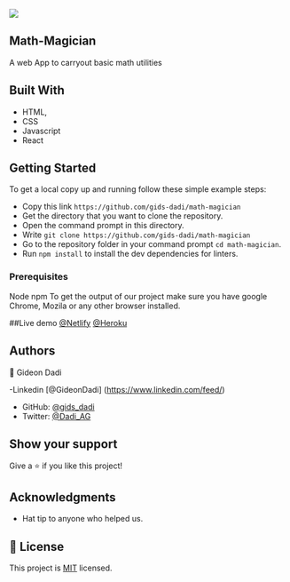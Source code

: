 ![](https://img.shields.io/badge/Microverse-blueviolet)

## Math-Magician

A web App to carryout basic math utilities

## Built With

- HTML,
- CSS
- Javascript
- React

## Getting Started

To get a local copy up and running follow these simple example steps:

- Copy this link `https://github.com/gids-dadi/math-magician`
- Get the directory that you want to clone the repository.
- Open the command prompt in this directory.
- Write `git clone https://github.com/gids-dadi/math-magician`
- Go to the repository folder in your command prompt `cd math-magician`.
- Run `npm install` to install the dev dependencies for linters.

### Prerequisites

Node
npm
To get the output of our project make sure you have google Chrome, Mozila or any other browser installed.

##Live demo
  [@Netlify](https://resonant-gnome-070c4f.netlify.app/)
  [@Heroku](https://gids-math-magician.herokuapp.com/)



## Authors

👤 Gideon Dadi

-Linkedin [@GideonDadi] (https://www.linkedin.com/feed/)

- GitHub: [@gids_dadi](https://github.com/gids-dadi)
- Twitter: [@Dadi_AG](https://twitter.com/Dadi_AG)

## Show your support

Give a ⭐️ if you like this project!

## Acknowledgments

- Hat tip to anyone who helped us.

## 📝 License

This project is [MIT](./MIT.md) licensed.
